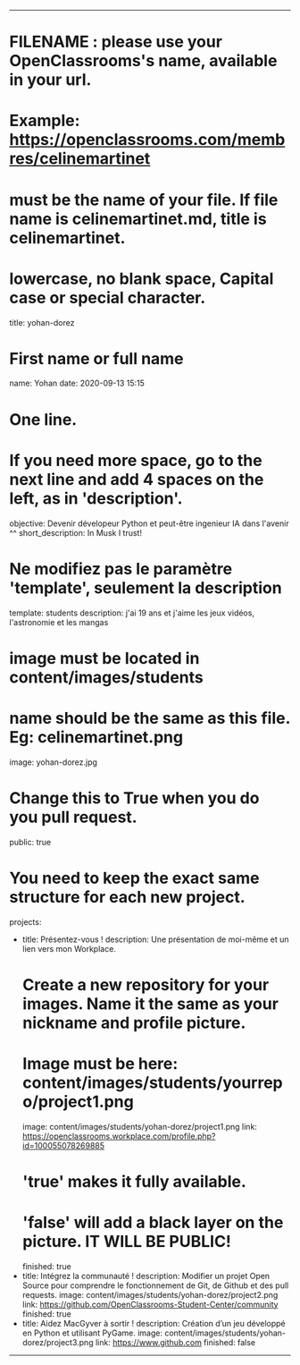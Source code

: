 ---

# FILENAME : please use your OpenClassrooms's name, available in your url.
# Example: https://openclassrooms.com/membres/celinemartinet
# must be the name of your file. If file name is celinemartinet.md, title is celinemartinet.
# lowercase, no blank space, Capital case or special character.
title: yohan-dorez

# First name or full name
name: Yohan
date: 2020-09-13 15:15

# One line.
# If you need more space, go to the next line and add 4 spaces on the left, as in 'description'.
objective: Devenir dévelopeur Python et peut-être ingenieur IA dans l'avenir ^^
short_description: In Musk I trust!

# Ne modifiez pas le paramètre 'template', seulement la description
template: students
description:
    j'ai 19 ans et j'aime les jeux vidéos, l'astronomie et les mangas
    

# image must be located in content/images/students
# name should be the same as this file. Eg: celinemartinet.png
image: yohan-dorez.jpg

# Change this to True when you do you pull request.
public: true

# You need to keep the exact same structure for each new project.
projects:
  - title: Présentez-vous !
    description: Une présentation de moi-même et un lien vers mon Workplace.
    # Create a new repository for your images. Name it the same as your nickname and profile picture.
    # Image must be here: content/images/students/yourrepo/project1.png
    image: content/images/students/yohan-dorez/project1.png
    link: https://openclassrooms.workplace.com/profile.php?id=100055078269885
    # 'true' makes it fully available.
    # 'false' will add a black layer on the picture. IT WILL BE PUBLIC!
    finished: true
  - title: Intégrez la communauté !
    description: Modifier un projet Open Source pour comprendre le fonctionnement de Git, de Github et des pull requests. 
    image: content/images/students/yohan-dorez/project2.png
    link: https://github.com/OpenClassrooms-Student-Center/community
    finished: true
  - title: Aidez MacGyver à sortir !
    description: Création d’un jeu développé en Python et utilisant PyGame.
    image: content/images/students/yohan-dorez/project3.png
    link: https://www.github.com
    finished: false
---